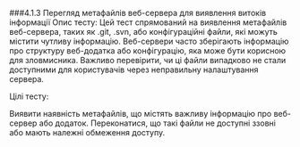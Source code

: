 ###4.1.3 Перегляд метафайлів веб-сервера для виявлення витоків інформації
Опис тесту:
Цей тест спрямований на виявлення метафайлів веб-сервера, таких як .git, .svn, або конфігураційні файли, які можуть містити чутливу інформацію. Веб-сервери часто зберігають інформацію про структуру веб-додатка або конфігурацію, яка може бути корисною для зловмисника. Важливо перевірити, чи ці файли випадково не стали доступними для користувачів через неправильну налаштування сервера.

Цілі тесту:

Виявити наявність метафайлів, що містять важливу інформацію про веб-сервер або додаток.
Переконатися, що такі файли не доступні ззовні або мають належні обмеження доступу.
